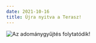 ```yaml
---
date: 2021-10-16
title: Újra nyitva a Terasz!
---
```

![Az adománygyűjtés folytatódik!](/images/tranzit_nyitnikek_fb_post_optim.png)